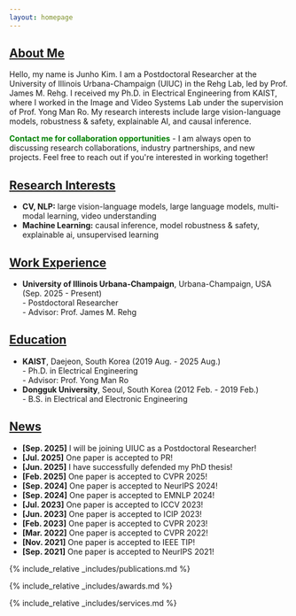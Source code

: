 ```yaml
---
layout: homepage
---
```


## <u>About Me</u>

Hello, my name is Junho Kim. I am a Postdoctoral Researcher at the University of Illinois Urbana-Champaign (UIUC) in the Rehg Lab, led by Prof. James M. Rehg. I received my Ph.D. in Electrical Engineering from KAIST, where I worked in the Image and Video Systems Lab under the supervision of Prof. Yong Man Ro. My research interests include large vision-language models, robustness & safety, explainable AI, and causal inference.

<span style="color: #008000 !important; font-weight: bold;">Contact me for collaboration opportunities</span> - I am always open to discussing research collaborations, industry partnerships, and new projects. Feel free to reach out if you're interested in working together!

## <u>Research Interests</u>

- **CV, NLP:** large vision-language models, large language models, multi-modal learning, video understanding
- **Machine Learning:** causal inference, model robustness & safety, explainable ai, unsupervised learning


## <u>Work Experience</u>

- **University of Illinois Urbana-Champaign**, Urbana-Champaign, USA (Sep. 2025 - Present)<br>- Postdoctoral Researcher<br>- Advisor: Prof. James M. Rehg


## <u>Education</u>

- **KAIST**, Daejeon, South Korea (2019 Aug. - 2025 Aug.)<br>- Ph.D. in Electrical Engineering<br>- Advisor: Prof. Yong Man Ro
- **Dongguk University**, Seoul, South Korea (2012 Feb. - 2019 Feb.)<br>- B.S. in Electrical and Electronic Engineering


## <u>News</u>
- **[Sep. 2025]** I will be joining UIUC as a Postdoctoral Researcher!
- **[Jul. 2025]** One paper is accepted to PR!
- **[Jun. 2025]** I have successfully defended my PhD thesis!
- **[Feb. 2025]** One paper is accepted to CVPR 2025!
- **[Sep. 2024]** One paper is accepted to NeurIPS 2024!
- **[Sep. 2024]** One paper is accepted to EMNLP 2024!
- **[Jul. 2023]** One paper is accepted to ICCV 2023!
- **[Jun. 2023]** One paper is accepted to ICIP 2023!
- **[Feb. 2023]** One paper is accepted to CVPR 2023!
- **[Mar. 2022]** One paper is accepted to CVPR 2022!
- **[Nov. 2021]** One paper is accepted to IEEE TIP!
- **[Sep. 2021]** One paper is accepted to NeurIPS 2021!


{% include_relative _includes/publications.md %}


{% include_relative _includes/awards.md %}


{% include_relative _includes/services.md %}
